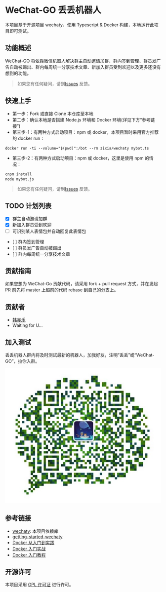 # WeChat-GO 丢丢机器人

本项目基于开源项目 wechaty，使用 Typescript & Docker 构建，本地运行此项目即可测试。

## 功能概述

WeChat-GO 将依靠微信机器人解决群主自动邀请加群、群内签到管理、群员发广告自动被踢出、群内每周统一分享技术文章、新加入群员受到欢迎以及更多还没有想到的功能。

> 如果您有任何疑问，请到[Issues][1] 反馈。

## 快速上手

* 第一步：Fork 或直接 Clone 本仓库至本地
* 第二步：确认本地是否搭建 Node.js 环境和 Docker 环境(详见下方“参考链接”)
* 第三步-1：有两种方式启动项目：npm 或 docker，本项目暂时采用官方推荐的 docker run：

```
docker run -ti --volume="$(pwd)":/bot --rm zixia/wechaty mybot.ts
```

* 第三步-2：有两种方式启动项目：npm 或 docker，这里是使用 npm 的情况：

```
cnpm install
node mybot.js
```

> 如果您有任何疑问，请到[Issues][2] 反馈。

## TODO 计划列表

- [x] 群主自动邀请加群
- [x] 新加入群员受到欢迎
- [ ] 可识别某人表情包并自动回复此表情包
- [ ] 群内签到管理
- [ ] 群员发广告自动被踢出
- [ ] 群内每周统一分享技术文章

## 贡献指南

如果您想为 WeChat-Go 贡献代码，请采用 fork + pull request 方式，并在发起 PR 前先将 master 上超前的代码 rebase 到自己的分支上。

## 贡献者

* [韩亦乐][3]
* Waiting for U…

## 加入测试

丢丢机器人群内将及时测试最新的机器人，加我好友，注明“丢丢”或“WeChat-GO”，拉你入群。

![韩亦乐的个人微信号](public/wechat-me.png)

## 参考链接

* [wechaty][9]: 本项目依赖库
* [getting-started-wechaty][10]
* [Docker 从入门到实践][11]
* [Docker 入门实战][12]
* [Docker 入门教程][13]

## 开源许可

本项目采用 [GPL 许可证](http://www.gnu.org/licenses/gpl.html) 进行许可。

[1]:	https://github.com/hylerrix/wechat-go/issues
[2]:	https://github.com/hylerrix/wechat-go/issues
[3]:	https://github.com/hylerrix
[9]:	https://github.com/Chatie/wechaty
[10]:	https://blog.chatie.io/guide/2017/01/01/getting-started-wechaty.html
[11]:	https://www.gitbook.com/book/yeasy/docker_practice/details
[12]:	https://yuedu.baidu.com/ebook/d817967416fc700abb68fca1?fr=aladdin&key=docker&f=read###
[13]:	http://www.docker.org.cn/book/docker/what-is-docker-16.html